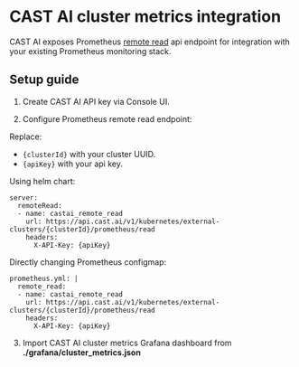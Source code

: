 # CAST AI cluster metrics integration

CAST AI exposes Prometheus [remote read](https://prometheus.io/docs/prometheus/latest/configuration/configuration/#remote_read) api endpoint for integration with your existing Prometheus monitoring stack.

## Setup guide

1. Create CAST AI API key via Console UI.

2. Configure Prometheus remote read endpoint:

Replace:
* `{clusterId}` with your cluster UUID.
* `{apiKey}` with your api key.

Using helm chart:
```
server:
  remoteRead:
  - name: castai_remote_read
    url: https://api.cast.ai/v1/kubernetes/external-clusters/{clusterId}/prometheus/read
    headers:
      X-API-Key: {apiKey}
```

Directly changing Prometheus configmap:
```
prometheus.yml: |
  remote_read:
  - name: castai_remote_read
    url: https://api.cast.ai/v1/kubernetes/external-clusters/{clusterId}/prometheus/read
    headers:
      X-API-Key: {apiKey}
```
3. Import CAST AI cluster metrics Grafana dashboard from **./grafana/cluster_metrics.json**

